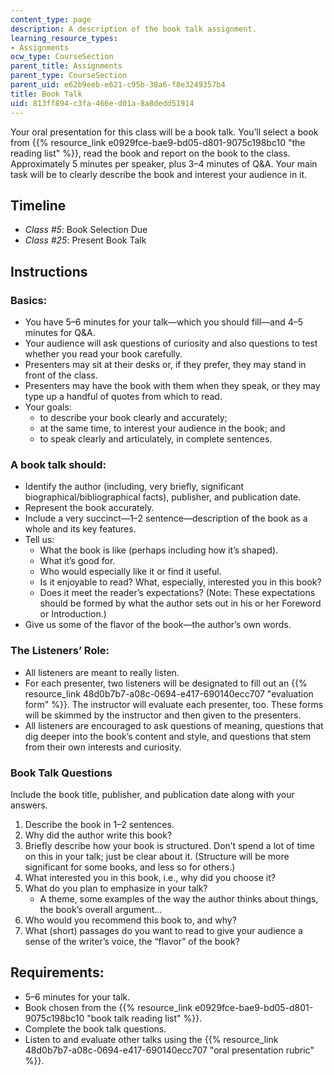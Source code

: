 ```yaml
---
content_type: page
description: A description of the book talk assignment.
learning_resource_types:
- Assignments
ocw_type: CourseSection
parent_title: Assignments
parent_type: CourseSection
parent_uid: e62b9eeb-e621-c95b-38a6-f8e3249357b4
title: Book Talk
uid: 813ff894-c3fa-466e-d01a-8a8dedd51914
---
```


Your oral presentation for this class will be a book talk. You’ll select a book from {{% resource_link e0929fce-bae9-bd05-d801-9075c198bc10 "the reading list" %}}, read the book and report on the book to the class. Approximately 5 minutes per speaker, plus 3–4 minutes of Q&A. Your main task will be to clearly describe the book and interest your audience in it.

Timeline
--------

*   _Class #5_: Book Selection Due
*   _Class #25_: Present Book Talk

Instructions
------------

### Basics:

*   You have 5–6 minutes for your talk—which you should fill—and 4–5 minutes for Q&A.
*   Your audience will ask questions of curiosity and also questions to test whether you read your book carefully.
*   Presenters may sit at their desks or, if they prefer, they may stand in front of the class.
*   Presenters may have the book with them when they speak, or they may type up a handful of quotes from which to read.
*   Your goals:
    *   to describe your book clearly and accurately;
    *   at the same time, to interest your audience in the book; and
    *   to speak clearly and articulately, in complete sentences.

### A book talk should:

*   Identify the author (including, very briefly, significant biographical/bibliographical facts), publisher, and publication date.
*   Represent the book accurately.
*   Include a very succinct—1–2 sentence—description of the book as a whole and its key features.
*   Tell us:
    *   What the book is like (perhaps including how it’s shaped).
    *   What it’s good for.
    *   Who would especially like it or find it useful.
    *   Is it enjoyable to read? What, especially, interested you in this book?
    *   Does it meet the reader’s expectations? (Note: These expectations should be formed by what the author sets out in his or her Foreword or Introduction.)
*   Give us some of the flavor of the book—the author’s own words.

### The Listeners’ Role:

*   All listeners are meant to really listen.
*   For each presenter, two listeners will be designated to fill out an {{% resource_link 48d0b7b7-a08c-0694-e417-690140ecc707 "evaluation form" %}}. The instructor will evaluate each presenter, too. These forms will be skimmed by the instructor and then given to the presenters.
*   All listeners are encouraged to ask questions of meaning, questions that dig deeper into the book’s content and style, and questions that stem from their own interests and curiosity. 

### Book Talk Questions

Include the book title, publisher, and publication date along with your answers.

1.  Describe the book in 1–2 sentences.
2.  Why did the author write this book?
3.  Briefly describe how your book is structured. Don’t spend a lot of time on this in your talk; just be clear about it. (Structure will be more significant for some books, and less so for others.)
4.  What interested you in this book, i.e., why did you choose it?
5.  What do you plan to emphasize in your talk?
    *   A theme, some examples of the way the author thinks about things, the book’s overall argument…
6.  Who would you recommend this book to, and why?
7.  What (short) passages do you want to read to give your audience a sense of the writer’s voice, the “flavor” of the book?

Requirements:
-------------

*   5–6 minutes for your talk.
*   Book chosen from the {{% resource_link e0929fce-bae9-bd05-d801-9075c198bc10 "book talk reading list" %}}.
*   Complete the book talk questions.
*   Listen to and evaluate other talks using the {{% resource_link 48d0b7b7-a08c-0694-e417-690140ecc707 "oral presentation rubric" %}}.